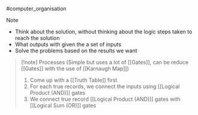 #computer_organisation 
>[!note]
>- Think about the solution, without thinking about the logic steps taken to reach the solution
>- What outputs with given the a set of inputs
>- Solve the problems based on the results we want

>[!note] Processes (Simple but uses a lot of [[Gates]], can be reduce [[Gates]] with the use of [[Karnaugh Map]])
>1. Come up with a [[Truth Table]] first
>2. For each true records, we connect the inputs using [[Logical Product (AND)]] gates
>3. We connect true record [[Logical Product (AND)]] gates with [[Logical Sum (OR)]] gates